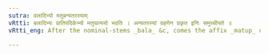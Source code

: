 ```yaml
---
sutra: वलादिभ्यो मतुबन्यतरस्याम्
vRtti: बलादिभ्यः प्रातिपदिकेभ्यो मतुप्प्रत्ययो भवति । अन्यतरस्यां ग्रहणेन प्रकृत इनिः समुच्चीयते ॥
vRtti_eng: After the nominal-stems _bala_ &c, comes the affix _matup_ optionally, as well as _ini_.

---
```

